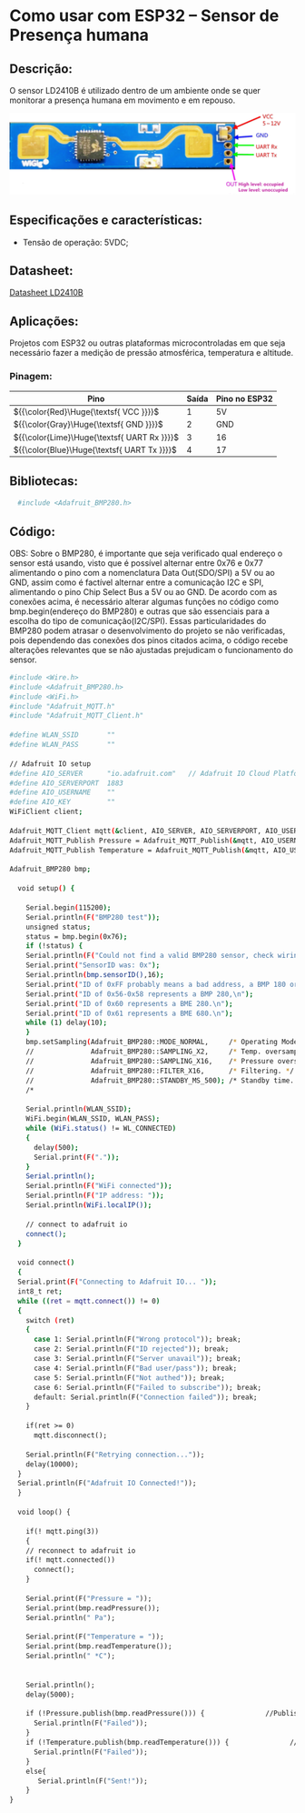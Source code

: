 
# Como usar com ESP32 – Sensor de Presença humana

## Descrição:

O sensor LD2410B é utilizado dentro de um ambiente onde se quer monitorar a presença humana em movimento e em repouso.


![SensorLD2410B](./LD2410B.png)

## Especificações e características:

 - Tensão de operação: 5VDC;

## Datasheet:

[Datasheet LD2410B](https://github.com/welintonbg/EnergyMonitoring/blob/main/Sensores/HLK-LD2410B/datasheetLD2410B.pdf)

## Aplicações:

Projetos com ESP32 ou outras plataformas microcontroladas em que seja necessário fazer a medição de pressão atmosférica, temperatura e altitude.

### Pinagem:

| Pino          | Saída      | Pino no ESP32          |
| ------------- | ---------- | ---------------------- |
| ${{\color{Red}\Huge{\textsf{  VCC \}}}}\$      | 1          | 5V |
| ${{\color{Gray}\Huge{\textsf{  GND \}}}}\$      | 2         | GND   |
| ${{\color{Lime}\Huge{\textsf{  UART Rx \}}}}\$       | 3         | 16      |
| ${{\color{Blue}\Huge{\textsf{  UART Tx \}}}}\$        | 4         | 17       |


## Bibliotecas:

```bash 
  #include <Adafruit_BMP280.h>
```

## Código:

OBS: Sobre o BMP280, é importante que seja verificado qual endereço o sensor está usando, visto que é possível alternar entre 0x76 e 0x77 alimentando o pino com a nomenclatura Data Out(SDO/SPI) a 5V ou ao GND, assim como é factível alternar entre a comunicação I2C e SPI, alimentando o pino Chip Select Bus a 5V ou ao GND. De acordo com as conexões acima, é necessário alterar algumas funções no código como bmp.begin(endereço do BMP280) e outras que são essenciais para a escolha do tipo de comunicação(I2C/SPI). Essas particularidades do BMP280 podem atrasar o desenvolvimento do projeto se não verificadas, pois dependendo das conexões dos pinos citados acima, o código recebe alterações relevantes que se não ajustadas prejudicam o funcionamento do sensor.

```bash
#include <Wire.h>
#include <Adafruit_BMP280.h>
#include <WiFi.h>
#include "Adafruit_MQTT.h"
#include "Adafruit_MQTT_Client.h"

#define WLAN_SSID       ""
#define WLAN_PASS       ""

// Adafruit IO setup
#define AIO_SERVER      "io.adafruit.com"   // Adafruit IO Cloud Platform server for IoT
#define AIO_SERVERPORT  1883
#define AIO_USERNAME    ""
#define AIO_KEY         ""
WiFiClient client;

Adafruit_MQTT_Client mqtt(&client, AIO_SERVER, AIO_SERVERPORT, AIO_USERNAME, AIO_KEY);
Adafruit_MQTT_Publish Pressure = Adafruit_MQTT_Publish(&mqtt, AIO_USERNAME "/feeds/Pressure01");
Adafruit_MQTT_Publish Temperature = Adafruit_MQTT_Publish(&mqtt, AIO_USERNAME "/feeds/Temperature");

Adafruit_BMP280 bmp;

  void setup() {
    
    Serial.begin(115200);
    Serial.println(F("BMP280 test"));
    unsigned status;
    status = bmp.begin(0x76);
    if (!status) {
    Serial.println(F("Could not find a valid BMP280 sensor, check wiring or try a different address!"));
    Serial.print("SensorID was: 0x"); 
    Serial.println(bmp.sensorID(),16);
    Serial.print("ID of 0xFF probably means a bad address, a BMP 180 or BMP 085\n");
    Serial.print("ID of 0x56-0x58 represents a BMP 280,\n");
    Serial.print("ID of 0x60 represents a BME 280.\n");
    Serial.print("ID of 0x61 represents a BME 680.\n");
    while (1) delay(10);
    }
    bmp.setSampling(Adafruit_BMP280::MODE_NORMAL,     /* Operating Mode. */
    //              Adafruit_BMP280::SAMPLING_X2,     /* Temp. oversampling */
    //              Adafruit_BMP280::SAMPLING_X16,    /* Pressure oversampling */
    //              Adafruit_BMP280::FILTER_X16,      /* Filtering. */
    //              Adafruit_BMP280::STANDBY_MS_500); /* Standby time. */
    /*

    Serial.println(WLAN_SSID);
    WiFi.begin(WLAN_SSID, WLAN_PASS);
    while (WiFi.status() != WL_CONNECTED)
    {
      delay(500);
      Serial.print(F("."));
    }
    Serial.println();
    Serial.println(F("WiFi connected"));
    Serial.println(F("IP address: "));
    Serial.println(WiFi.localIP());
 
    // connect to adafruit io
    connect();
  }

  void connect()
  {
  Serial.print(F("Connecting to Adafruit IO... "));
  int8_t ret;
  while ((ret = mqtt.connect()) != 0)
  {
    switch (ret)
    {
      case 1: Serial.println(F("Wrong protocol")); break;
      case 2: Serial.println(F("ID rejected")); break;
      case 3: Serial.println(F("Server unavail")); break;
      case 4: Serial.println(F("Bad user/pass")); break;
      case 5: Serial.println(F("Not authed")); break;
      case 6: Serial.println(F("Failed to subscribe")); break;
      default: Serial.println(F("Connection failed")); break;
    }
 
    if(ret >= 0)
      mqtt.disconnect();
 
    Serial.println(F("Retrying connection..."));
    delay(10000);
  }
  Serial.println(F("Adafruit IO Connected!"));
  }

  void loop() {
    
    if(! mqtt.ping(3))
    {
    // reconnect to adafruit io
    if(! mqtt.connected())
      connect();
    }

    Serial.print(F("Pressure = "));
    Serial.print(bmp.readPressure());
    Serial.println(" Pa");

    Serial.print(F("Temperature = "));
    Serial.print(bmp.readTemperature());
    Serial.println(" *C");


    Serial.println();
    delay(5000);

    if (!Pressure.publish(bmp.readPressure())) {               //Publish Temperature data to Adafruit
      Serial.println(F("Failed"));
    }
    if (!Temperature.publish(bmp.readTemperature())) {               //Publish Temperature data to Adafruit
      Serial.println(F("Failed"));
    }
    else{
       Serial.println(F("Sent!"));
    } 
}
```

